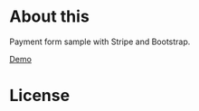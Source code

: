# About this
Payment form sample with Stripe and Bootstrap.

[Demo](https://rochefort8.github.io/simple-payment-form/)

# 

# License

